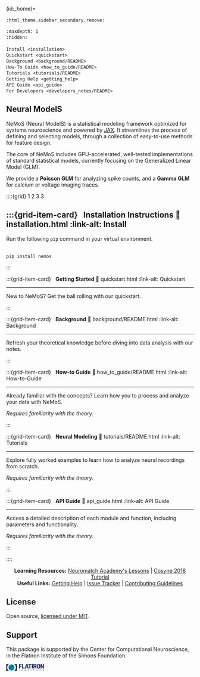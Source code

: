 (id:_home)=

```{eval-rst}
:html_theme.sidebar_secondary.remove:
```


```{toctree}
:maxdepth: 1
:hidden:

Install <installation>
Quickstart <quickstart>
Background <background/README>
How-To Guide <how_to_guide/README>
Tutorials <tutorials/README>
Getting Help <getting_help>
API Guide <api_guide>
For Developers <developers_notes/README>
```


## __Neural ModelS__


NeMoS (Neural ModelS) is a statistical modeling framework optimized for systems neuroscience and powered by [JAX](https://jax.readthedocs.io/en/latest/). 
It streamlines the process of defining and selecting models, through a collection of easy-to-use methods for feature design.

The core of NeMoS includes GPU-accelerated, well-tested implementations of standard statistical models, currently 
focusing on the Generalized Linear Model (GLM). 

We provide a **Poisson GLM** for analyzing spike counts, and a **Gamma GLM** for calcium or voltage imaging traces.


::::{grid} 1 2 3 3

:::{grid-item-card} <span class="iconify" data-icon="mdi:hammer-wrench"></span> &nbsp; **Installation Instructions**
:link: installation.html
:link-alt: Install
---

Run the following `pip` command in your virtual environment.

```{code-block}

pip install nemos

```

:::

:::{grid-item-card} <span class="iconify" data-icon="mdi:clock-fast"></span> &nbsp; **Getting Started**
:link: quickstart.html
:link-alt: Quickstart

---

New to NeMoS? Get the ball rolling with our quickstart.

:::

:::{grid-item-card} <span class="iconify" data-icon="mdi:book-open-variant-outline"></span> &nbsp; **Background**
:link: background/README.html
:link-alt: Background

---

Refresh your theoretical knowledge before diving into data analysis with our notes.

:::

:::{grid-item-card} <span class="iconify" data-icon="mdi:lightbulb-on-10"></span> &nbsp; **How-to Guide**
:link: how_to_guide/README.html
:link-alt: How-to-Guide

---

Already familiar with the concepts? Learn how you to process and analyze your data with NeMoS.


<div class="card-footer-content">

*Requires familiarity with the theory.*

</div>

:::

:::{grid-item-card} <span class="iconify" data-icon="mdi:brain"></span> &nbsp; **Neural Modeling**
:link: tutorials/README.html
:link-alt: Tutorials

---

Explore fully worked examples to learn how to analyze neural recordings from scratch.

<div class="card-footer-content">

*Requires familiarity with the theory.*

</div>

:::

:::{grid-item-card} <span class="iconify" data-icon="mdi:cog"></span> &nbsp; **API Guide**
:link: api_guide.html
:link-alt: API Guide

---

Access a detailed description of each module and function, including parameters and functionality.

<div class="card-footer-content">

*Requires familiarity with the theory.*

</div>

:::

::::


<div style="text-align: center;">

__Learning Resources:__ [<span class="iconify" data-icon="mdi:book-open-variant-outline"></span> Neuromatch Academy's Lessons](https://compneuro.neuromatch.io/tutorials/W1D3_GeneralizedLinearModels/student/W1D3_Tutorial1.html) | [<span class="iconify" data-icon="mdi:youtube"></span> Cosyne 2018 Tutorial](https://www.youtube.com/watch?v=NFeGW5ljUoI&t=424s) <br> 
__Useful Links:__ [<span class="iconify" data-icon="mdi:chat-question"></span> Getting Help](getting_help.md) | [<span class="iconify" data-icon="mdi:alert-circle-outline"></span> Issue Tracker](https://github.com/flatironinstitute/nemos/issues) | [<span class="iconify" data-icon="mdi:order-bool-ascending-variant"></span> Contributing Guidelines](https://github.com/flatironinstitute/nemos/blob/main/CONTRIBUTING.md)

</div>


## <span class="iconify" data-icon="mdi:scale-balance" style="width: 1em"></span>  __License__

Open source, [licensed under MIT](https://github.com/flatironinstitute/nemos/blob/main/LICENSE).


## Support

This package is supported by the Center for Computational Neuroscience, in the Flatiron Institute of the Simons Foundation.  

<img src="assets/CCN-logo-wText.png" width="20%" alt="Flatiron Center for Computational Neuroscience logo."> 
